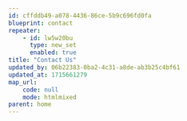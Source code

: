```yaml
---
id: cffddb49-a078-4436-86ce-5b9c696fd0fa
blueprint: contact
repeater:
    - id: lw5w20bu
      type: new_set
      enabled: true
title: "Contact Us"
updated_by: 06b22383-0ba2-4c31-a8de-ab3b25c4bf61
updated_at: 1715661279
map_url:
    code: null
    mode: htmlmixed
parent: home
---
```

